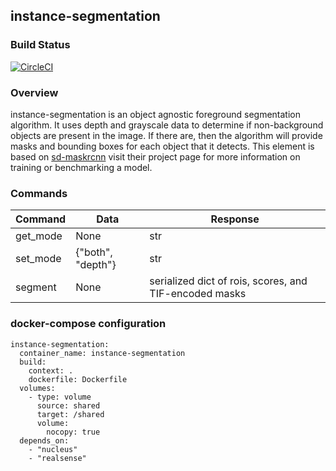 ## instance-segmentation

### Build Status

[![CircleCI](https://circleci.com/gh/elementary-robotics/element-instance-segmentation.svg?style=svg&circle-token=c758d0958636f52b65cce1196059c2995578fc31)](https://circleci.com/gh/elementary-robotics/element-instance-segmentation)

### Overview
instance-segmentation is an object agnostic foreground segmentation algorithm. It uses depth and grayscale data to determine if non-background objects are present in the image. If there are, then the algorithm will provide masks and bounding boxes for each object that it detects.
This element is based on [sd-maskrcnn](https://github.com/BerkeleyAutomation/sd-maskrcnn) visit their project page for more information on training or benchmarking a model.

### Commands
| Command  | Data              | Response |
| -------- | ----------------- | -------- |
| get_mode | None              | str      |
| set_mode | {"both", "depth"} | str      |
| segment  | None              | serialized dict of rois, scores, and TIF-encoded masks |


### docker-compose configuration
```
instance-segmentation:
  container_name: instance-segmentation
  build:
    context: .
    dockerfile: Dockerfile
  volumes:
    - type: volume
      source: shared
      target: /shared
      volume:
        nocopy: true
  depends_on:
    - "nucleus"
    - "realsense"
```
